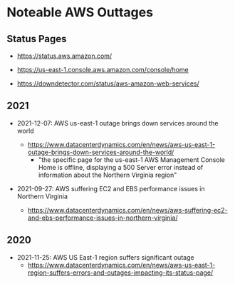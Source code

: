 
# Noteable AWS Outtages

## Status Pages

- https://status.aws.amazon.com/


- https://us-east-1.console.aws.amazon.com/console/home


- https://downdetector.com/status/aws-amazon-web-services/


## 2021

- 2021-12-07: AWS us-east-1 outage brings down services around the world
  + https://www.datacenterdynamics.com/en/news/aws-us-east-1-outage-brings-down-services-around-the-world/
    * "the specific page for the us-east-1 AWS Management Console Home is offline, displaying a 500 Server error instead
      of information about the Northern Virginia region"

- 2021-09-27: AWS suffering EC2 and EBS performance issues in Northern Virginia
  + https://www.datacenterdynamics.com/en/news/aws-suffering-ec2-and-ebs-performance-issues-in-northern-virginia/


## 2020 

- 2021-11-25: AWS US East-1 region suffers significant outage
  + https://www.datacenterdynamics.com/en/news/aws-us-east-1-region-suffers-errors-and-outages-impacting-its-status-page/

